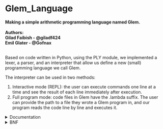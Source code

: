 # Glem_Language
**Making a simple arithmetic programming language named Glem.<br/><br/>**
**Authors:<br/>**
**Gilad Faibish - @giladf424<br/>**
**Emil Glater - @Gofnax<br/>**
<br/>

Based on code written in Python, using the PLY module, we implemented 
a lexer, a parser, and an interpreter that allow us define a new 
(small) programming language we call Glem.<br>

The interpreter can be used in two methods:
1. Interactive mode (REPL): the user can execute commands one line 
at a time and see the result of each line immediately after execution.
2. Full program mode: code files in Glem have the .lambda suffix. The 
user can provide the path to a file they wrote a Glem program in, and 
our program reads the code line by line and executes it.<br>

<details>
<summary> Documentation </summary>

***Data Types:***<br>
In Glem we support the usage of integers and boolean values, 
where all the values are immutable, and there are no variable assignments.<br>
<br>
With this, you can use basic arithmetic operations:
* Addition (+)
* Subtraction (-)
* Multiplication (*)
* Division (integer division) (/)
* Modulo (%)
  
and boolean and comparison operations:
* AND (&&)
* OR (||)
* NOT (!)
* Equality to (==)
* Not queal to (!=)
* Greater than (>)
* Less than (<)
* Greater than or equal to (>=)
* Less than or equal to (<=)
<br>

***Basic Usage:***<br>
The basic way to make use of Glem is to write one-line expressions, 
for which the interpreter will print the result. In addition, you can 
write an expression inside an expression, as shown below. At the end 
of each line, there has to be a ```;``` for the language to recognize 
the expression written as a statement it can execute.<br>
For example:
```
>>> 3 + 5;
8
>>> 12 >= 4;
true
>>> 4 * (5 + 2);
28
```
<br>

***Comments:***<br>
Glem allows you to add comments to your code to elevate its readability just like 
many other languages. To insert a comment in the code you simply need to wrap it 
with ```#```'s.<br>
For example:
```
...
3 + 5;  # Example code #
addThree(13);  # Works like addOne but increase value by 3 #
5 * 2 # You can even put a comment in the middle of a statement # + true;
...
```
<br>

***Functions:***<br>
In Glem, you can define functions using the keyword ```mey``` and call them 
anywhere in the code from the point of their definition onwards. 
As Glem doesn't support variable assignment, writing a function that 
executes multiple statement won't affect that function's returned value, 
and only the result of the last statement will be returned.<br>

The format of a function definition is:
```
mey {function_name, (arg1, arg2, ...)}
{statement; statement; ...; statement;};
```

For example, let's look at the definition of the function ```addOne``` that 
receives an integer and returns its value increased by 1:
```
>>> mey {addOne, (n)} {n + 1;};
addOne defined.
```

The format of calling a function is:
```
function_name(arg1, arg2, arg3, ...);
```

Continuing with our example, assuming we defined ```addOne``` earlier in our 
code, to call it we simply need to write its name, followed by brackets with 
values that correspond to its expected values in them:
```
>>> addOne(3);
4
```
<br>

***Lambda Functions:***<br>
In addition to regular functions, Glem supports the usage of anonymous 
functions (lambda function/expressions). These allow you to write code with a higher 
level of complexity than a regular statement, but without the need to define 
a function beforehand. For Glem to recognize a lamda function, it has to be defined 
using the ```lambda``` keyword.<br>

The format of a lambda function, as recognized by Glem is:
```
Lambda param.(expression)
```
Where ```param``` can be switched with any other identifier for the parameter 
the lambda function expects to receive, and any expression can be written inside 
the brackets.<br>
<br>

***Calling Functions from other Functions and Recursion:***<br>
In case you want to maintain code readability or avoid duplicating code, Glem allows 
you to use a function (or several functions) as an expression executed within 
another function. With that, you can also define recursive functions.<br>

For example, here's a function call inside another function definition:
```
mey {addOne, (n)} {n + 1;};
mey {addTwo, (n)} {addOne(n) + 1;};
```
First, we have to define the innermost function, the last one to be actually 
called, but the first one to be executed fully. After that, we can call it from
another function. Thanks to Glem's parsing rules, there is an inherent 'call stack'
that is responsible for executing each expression in its appropriate scope.<br>

As for recursive functions, defining them can be a bit more challenging. Because
Glem doesn't support if-statements, you have to utilize boolean operations to define
your stop condition (base case).<br>

For example, here we define a recursive function that calculates the factorial of 
a given number:
```
mey {factorial, (n)} {(n == 0) || (n * factorial(n - 1));};
```

<br>


</details>

<details>
<summary>BNF</summary>
<br>
The syntax of Glem is as follows:<br>
  
```
program ::= statement_list

statement_list ::= statement_list statement
                 | statement

statement ::= expression ";"
            | function_definition
            | expression_lambda

expression ::= expression "+" expression
             | expression "-" expression
             | expression "*" expression
             | expression "/" expression
             | expression "%" expression
             | expression "&&" expression
             | expression "||" expression
             | expression "!=" expression
             | expression "==" expression
             | expression ">" expression
             | expression "<" expression
             | expression ">=" expression
             | expression "<=" expression
             | "!" expression
             | "(" expression ")"
             | number
             | boolean
             | identifier
             | identifier "(" param_list ")"
             | "lambda" identifier "." "(" expression ")"

function_definition ::= "mey" "{" identifier "," "(" arg_list ")" "}" "{" statement_list "}" ";"

arg_list ::= identifier
           | identifier "," arg_list

param_list ::= expression
             | expression "," param_list
```
</details>
